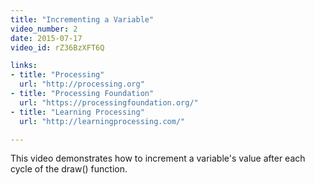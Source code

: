 ```yaml
---
title: "Incrementing a Variable"
video_number: 2
date: 2015-07-17
video_id: rZ36BzXFT6Q

links: 
- title: "Processing"
  url: "http://processing.org"
- title: "Processing Foundation"
  url: "https://processingfoundation.org/"
- title: "Learning Processing"
  url: "http://learningprocessing.com/"

---
```


This video demonstrates how to increment a variable's value after each cycle of the draw() function.